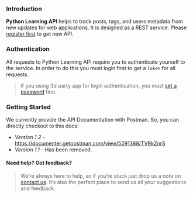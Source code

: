
### Introduction

**Python Learning API** helps to track posts, tags, and users metadata from new updates for web applications.
It is designed as a REST service. Please [register first](/accounts/signup/) to get new API.


### Authentication

All requests to Python Learning API require you to authenticate yourself to the service.
In order to do this you must login first to get a `Token` for all requests.

> If you using 3d party app for login authentication, you must [set a password](/accounts/password/set/) first.


### Getting Started

We currently provide the API Documentation with Postman. So, you can directly checkout to this docs:

- _Version 1.2_ - https://documenter.getpostman.com/view/5291388/TVRkZnrS
- _Version 1.1_ - Has been removed.


#### Need help? Got feedback?

> We’re always here to help, so if you’re stuck just drop us a note on [contact us](/contact/).
> It’s also the perfect place to send us all your suggestions and feedback.
